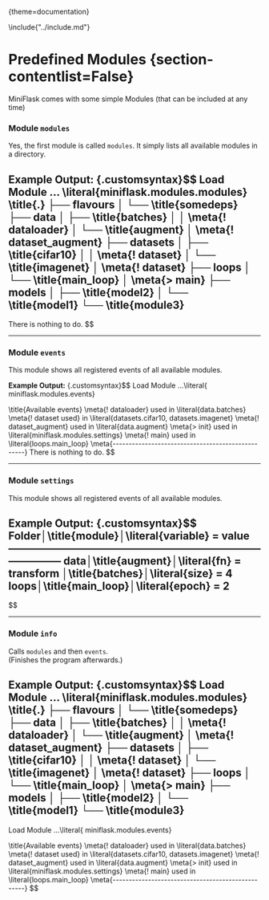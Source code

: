 {theme=documentation}

\include{"../include.md"}


# Predefined Modules {section-contentlist=False}
MiniFlask comes with some simple Modules (that can be included at any time)


### Module `modules`
Yes, the first module is called `modules`.
It simply lists all available modules in a directory.

**Example Output:**
{.customsyntax}$$
Load Module ... \literal{miniflask.modules.modules}
\title{.}
├── flavours
│    └── \title{somedeps}
├── data
│    ├── \title{batches}
│    │    \meta{! dataloader}
│    └── \title{augment}
│         \meta{! dataset_augment}
├── datasets
│    ├── \title{cifar10}
│    │    \meta{! dataset}
│    └── \title{imagenet}
│         \meta{! dataset}
├── loops
│    └── \title{main_loop}
│         \meta{> main}
├── models
│    ├── \title{model2}
│    └── \title{model1}
└── \title{module3}
--------------------------------------------------
There is nothing to do.
$$

---

### Module `events`
This module shows all registered events of all available modules.

**Example Output:**
{.customsyntax}$$
Load Module ...\literal{ miniflask.modules.events}

\title{Available events}
\meta{! dataloader} used in \literal{data.batches}
\meta{! dataset used} in \literal{datasets.cifar10, datasets.imagenet}
\meta{! dataset_augment} used in \literal{data.augment}
\meta{> init} used in \literal{miniflask.modules.settings}
\meta{! main} used in \literal{loops.main_loop}
\meta{--------------------------------------------------}
There is nothing to do.
$$

---

### Module `settings`
This module shows all registered events of all available modules.

**Example Output:**
{.customsyntax}$$
Folder│\title{module}│\literal{variable} = value
—————————————————————————————
data│\title{augment}│\literal{fn}       = transform
    │\title{batches}│\literal{size}     = 4
loops│\title{main_loop}│\literal{epoch} = 2
--------------------------------------------------
$$

---

### Module `info`
Calls `modules` and then `events`.  
(Finishes the program afterwards.)

**Example Output:**
{.customsyntax}$$
Load Module ... \literal{miniflask.modules.modules}
\title{.}
├── flavours
│    └── \title{somedeps}
├── data
│    ├── \title{batches}
│    │    \meta{! dataloader}
│    └── \title{augment}
│         \meta{! dataset_augment}
├── datasets
│    ├── \title{cifar10}
│    │    \meta{! dataset}
│    └── \title{imagenet}
│         \meta{! dataset}
├── loops
│    └── \title{main_loop}
│         \meta{> main}
├── models
│    ├── \title{model2}
│    └── \title{model1}
└── \title{module3}
--------------------------------------------------

Load Module ...\literal{ miniflask.modules.events}

\title{Available events}
\meta{! dataloader} used in \literal{data.batches}
\meta{! dataset used} in \literal{datasets.cifar10, datasets.imagenet}
\meta{! dataset_augment} used in \literal{data.augment}
\meta{> init} used in \literal{miniflask.modules.settings}
\meta{! main} used in \literal{loops.main_loop}
\meta{--------------------------------------------------}
$$


